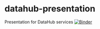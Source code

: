 # datahub-presentation
Presentation for DataHub services
[![Binder](https://mybinder.org/badge_logo.svg)](https://mybinder.org/v2/gh/triebwad/datahub-presentation/HEAD)
